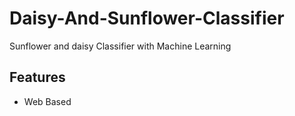 
# Daisy-And-Sunflower-Classifier


Sunflower and daisy Classifier with Machine Learning
## Features

- Web Based
